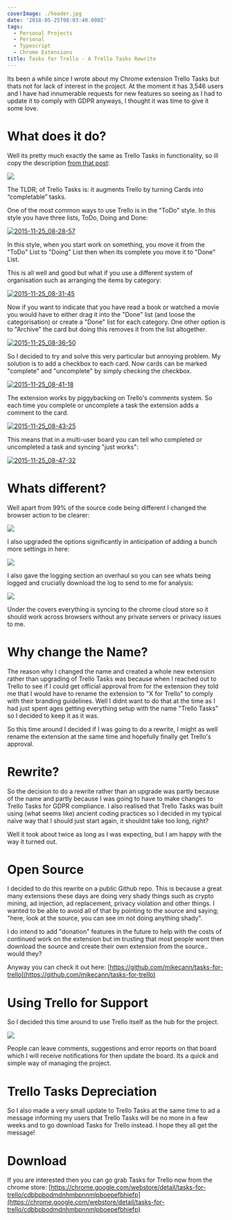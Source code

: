 ```yaml
---
coverImage: ./header.jpg
date: '2018-05-25T08:03:40.000Z'
tags:
  - Personal Projects
  - Personal
  - Typescript
  - Chrome Extensions
title: Tasks for Trello - A Trello Tasks Rewrite
---
```


Its been a while since I wrote about my Chrome extension Trello Tasks but thats not for lack of interest in the project. At the moment it has 3,546 users and I have had innumerable requests for new features so seeing as I had to update it to comply with GDPR anyways, I thought it was time to give it some love.

<!-- more -->

# What does it do?

Well its pretty much exactly the same as Trello Tasks in functionality, so ill copy the description [from that post](/posts/trello-tasks-a-new-chrome-extension/):

[![](https://www.mikecann.co.uk/wp-content/uploads/2015/11/screenshot-01-640x400.png)](https://www.mikecann.co.uk/wp-content/uploads/2015/11/screenshot-01-640x400.png)

The TLDR; of Trello Tasks is: it augments Trello by turning Cards into “completable” tasks.

One of the most common ways to use Trello is in the "ToDo" style. In this style you have three lists, ToDo, Doing and Done:

[![2015-11-25_08-28-57](https://www.mikecann.co.uk/wp-content/uploads/2015/11/2015-11-25_08-28-57.png)](https://www.mikecann.co.uk/wp-content/uploads/2015/11/2015-11-25_08-28-57.png)

In this style, when you start work on something, you move it from the "ToDo" List to "Doing" List then when its complete you move it to "Done" List.

This is all well and good but what if you use a different system of organisation such as arranging the items by category:

[![2015-11-25_08-31-45](https://www.mikecann.co.uk/wp-content/uploads/2015/11/2015-11-25_08-31-45.png)](https://www.mikecann.co.uk/wp-content/uploads/2015/11/2015-11-25_08-31-45.png)

Now if you want to indicate that you have read a book or watched a movie you would have to either drag it into the "Done" list (and loose the categorisation) or create a "Done" list for each category. One other option is to "Archive" the card but doing this removes it from the list altogether.

[![2015-11-25_08-36-50](https://www.mikecann.co.uk/wp-content/uploads/2015/11/2015-11-25_08-36-50.gif)](https://www.mikecann.co.uk/wp-content/uploads/2015/11/2015-11-25_08-36-50.gif)

So I decided to try and solve this very particular but annoying problem. My solution is to add a checkbox to each card. Now cards can be marked "complete" and "uncomplete" by simply checking the checkbox.

[![2015-11-25_08-41-18](https://www.mikecann.co.uk/wp-content/uploads/2015/11/2015-11-25_08-41-18.png)](https://www.mikecann.co.uk/wp-content/uploads/2015/11/2015-11-25_08-41-18.png)

The extension works by piggybacking on Trello's comments system. So each time you complete or uncomplete a task the extension adds a comment to the card.

[![2015-11-25_08-43-25](https://www.mikecann.co.uk/wp-content/uploads/2015/11/2015-11-25_08-43-25.png)](https://www.mikecann.co.uk/wp-content/uploads/2015/11/2015-11-25_08-43-25.png)

This means that in a multi-user board you can tell who completed or uncompleted a task and syncing "just works":

[![2015-11-25_08-47-32](https://www.mikecann.co.uk/wp-content/uploads/2015/11/2015-11-25_08-47-32.gif)](https://www.mikecann.co.uk/wp-content/uploads/2015/11/2015-11-25_08-47-32.gif)

# Whats different?

Well apart from 99% of the source code being different I changed the browser action to be clearer:

[![](./browser-action.png)](./browser-action.png)

I also upgraded the options significantly in anticipation of adding a bunch more settings in here:

[![](./general-options.png)](./general-options.png)

I also gave the logging section an overhaul so you can see whats being logged and crucially download the log to send to me for analysis:

[![](./logging-options.png)](./logging-options.png)

Under the covers everything is syncing to the chrome cloud store so it should work across browsers without any private servers or privacy issues to me.

# Why change the Name?

The reason why I changed the name and created a whole new extension rather than upgrading of Trello Tasks was because when I reached out to Trello to see if I could get official approval from for the extension they told me that I would have to rename the extension to "X for Trello" to comply with their branding guidelines. Well I didnt want to do that at the time as I had just spent ages getting everything setup with the name "Trello Tasks" so I decided to keep it as it was.

So this time around I decided if I was going to do a rewrite, I might as well rename the extension at the same time and hopefully finally get Trello's approval.

# Rewrite?

So the decision to do a rewrite rather than an upgrade was partly because of the name and partly because I was going to have to make changes to Trello Tasks for GDPR compliance. I also realised that Trello Tasks was built using (what seems like) ancient coding practices so I decided in my typical naïve way that I should just start again, it shouldnt take too long, right?

Well it took about twice as long as I was expecting, but I am happy with the way it turned out.

# Open Source

I decided to do this rewrite on a public Github repo. This is because a great many extensions these days are doing very shady things such as crypto mining, ad injection, ad replacement, privacy violation and other things. I wanted to be able to avoid all of that by pointing to the source and saying; "here, look at the source, you can see im not doing anything shady".

I do intend to add "donation" features in the future to help with the costs of continued work on the extension but im trusting that most people wont then download the source and create their own extension from the source.. would they?

Anyway you can check it out here: [https://github.com/mikecann/tasks-for-trello](https://github.com/mikecann/tasks-for-trello)

# Using Trello for Support

So I decided this time around to use Trello itself as the hub for the project.

[![](./support-ss.png)](./support-ss.png)

People can leave comments, suggestions and error reports on that board which I will receive notifications for then update the board. Its a quick and simple way of managing the project.

# Trello Tasks Depreciation

So I also made a very small update to Trello Tasks at the same time to ad a message informing my users that Trello Tasks will be no more in a few weeks and to go download Tasks for Trello instead. I hope they all get the message!

# Download

If you are interested then you can go grab Tasks for Trello now from the chrome store: [https://chrome.google.com/webstore/detail/tasks-for-trello/cdbbpbodmdnhmbpnnmlpboepefbhiefp](https://chrome.google.com/webstore/detail/tasks-for-trello/cdbbpbodmdnhmbpnnmlpboepefbhiefp)
